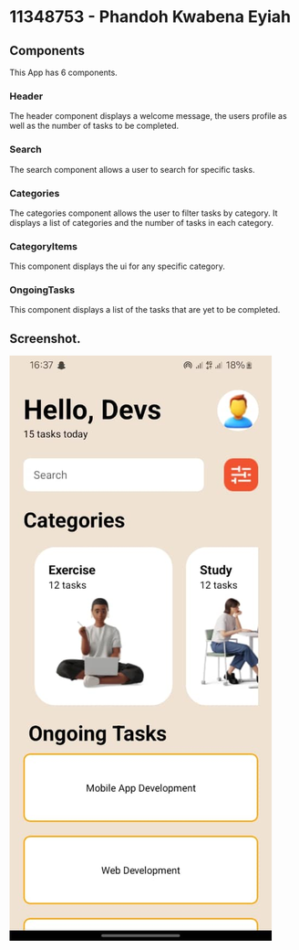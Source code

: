 # 11348753 - Phandoh Kwabena Eyiah

## Components 
This App has 6 components.
### Header
The header component displays a welcome message, the users profile as well as the number of tasks to be completed.
### Search
The search component allows  a user to search for specific tasks.
### Categories
The categories component allows the user to filter tasks by category. It displays a list of categories and the number of tasks in each category.
### CategoryItems
This component displays the ui for any specific category.
### OngoingTasks
This component displays a list of the tasks that are yet to be completed.


## Screenshot.
![alt text](Screenshot/screenshot.jpg)